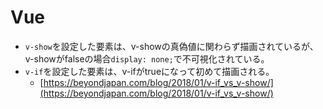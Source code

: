 # Vue
- `v-show`を設定した要素は、v-showの真偽値に関わらず描画されているが、v-showがfalseの場合`display: none;`で不可視化されている。
- `v-if`を設定した要素は、v-ifがtrueになって初めて描画される。
  - [https://beyondjapan.com/blog/2018/01/v-if_vs_v-show/](https://beyondjapan.com/blog/2018/01/v-if_vs_v-show/)
